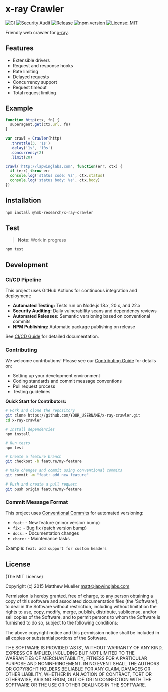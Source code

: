 # x-ray Crawler

[![CI](https://github.com/HMB-research/x-ray-crawler/actions/workflows/ci.yml/badge.svg)](https://github.com/HMB-research/x-ray-crawler/actions/workflows/ci.yml)
[![Security Audit](https://github.com/HMB-research/x-ray-crawler/actions/workflows/security.yml/badge.svg)](https://github.com/HMB-research/x-ray-crawler/actions/workflows/security.yml)
[![Release](https://github.com/HMB-research/x-ray-crawler/actions/workflows/release.yml/badge.svg)](https://github.com/HMB-research/x-ray-crawler/actions/workflows/release.yml)
[![npm version](https://badge.fury.io/js/%40hmb-research%2Fx-ray-crawler.svg)](https://badge.fury.io/js/%40hmb-research%2Fx-ray-crawler)
[![License: MIT](https://img.shields.io/badge/License-MIT-yellow.svg)](https://opensource.org/licenses/MIT)

Friendly web crawler for [x-ray](http://github.com/lapwinglabs/x-ray).

## Features

- Extensible drivers
- Request and response hooks
- Rate limiting
- Delayed requests
- Concurrency support
- Request timeout
- Total request limiting

## Example

```js
function http(ctx, fn) {
  superagent.get(ctx.url, fn)
}

var crawl = Crawler(http)
  .throttle(3, '1s')
  .delay('1s', '10s')
  .concurrency(2)
  .limit(20)

crawl('http://lapwinglabs.com', function(err, ctx) {
  if (err) throw err
  console.log('status code: %s', ctx.status)
  console.log('status body: %s', ctx.body)
})
```

## Installation

```bash
npm install @hmb-research/x-ray-crawler
```

## Test

> **Note:** Work in progress

```js
npm test
```

## Development

### CI/CD Pipeline

This project uses GitHub Actions for continuous integration and deployment:

- **Automated Testing:** Tests run on Node.js 18.x, 20.x, and 22.x
- **Security Auditing:** Daily vulnerability scans and dependency reviews
- **Automated Releases:** Semantic versioning based on conventional commits
- **NPM Publishing:** Automatic package publishing on release

See [CI/CD Guide](.github/CICD_GUIDE.md) for detailed documentation.

### Contributing

We welcome contributions! Please see our [Contributing Guide](.github/CONTRIBUTING.md) for details on:

- Setting up your development environment
- Coding standards and commit message conventions
- Pull request process
- Testing guidelines

**Quick Start for Contributors:**

```bash
# Fork and clone the repository
git clone https://github.com/YOUR_USERNAME/x-ray-crawler.git
cd x-ray-crawler

# Install dependencies
npm install

# Run tests
npm test

# Create a feature branch
git checkout -b feature/my-feature

# Make changes and commit using conventional commits
git commit -m "feat: add new feature"

# Push and create a pull request
git push origin feature/my-feature
```

### Commit Message Format

This project uses [Conventional Commits](https://www.conventionalcommits.org/) for automated versioning:

- `feat:` - New feature (minor version bump)
- `fix:` - Bug fix (patch version bump)
- `docs:` - Documentation changes
- `chore:` - Maintenance tasks

Example: `feat: add support for custom headers`

## License

(The MIT License)

Copyright (c) 2015 Matthew Mueller <matt@lapwinglabs.com>

Permission is hereby granted, free of charge, to any person obtaining a copy of this software and associated documentation files (the 'Software'), to deal in the Software without restriction, including without limitation the rights to use, copy, modify, merge, publish, distribute, sublicense, and/or sell copies of the Software, and to permit persons to whom the Software is furnished to do so, subject to the following conditions:

The above copyright notice and this permission notice shall be included in all copies or substantial portions of the Software.

THE SOFTWARE IS PROVIDED 'AS IS', WITHOUT WARRANTY OF ANY KIND, EXPRESS OR IMPLIED, INCLUDING BUT NOT LIMITED TO THE WARRANTIES OF MERCHANTABILITY, FITNESS FOR A PARTICULAR PURPOSE AND NONINFRINGEMENT. IN NO EVENT SHALL THE AUTHORS OR COPYRIGHT HOLDERS BE LIABLE FOR ANY CLAIM, DAMAGES OR OTHER LIABILITY, WHETHER IN AN ACTION OF CONTRACT, TORT OR OTHERWISE, ARISING FROM, OUT OF OR IN CONNECTION WITH THE SOFTWARE OR THE USE OR OTHER DEALINGS IN THE SOFTWARE.
